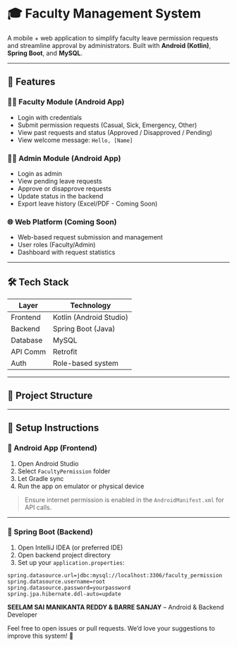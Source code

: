 # 🎓 Faculty Management System

A mobile + web application to simplify faculty leave permission requests and streamline approval by administrators. Built with **Android (Kotlin)**, **Spring Boot**, and **MySQL**.

---

## 🚀 Features

### 👩‍🏫 Faculty Module (Android App)
- Login with credentials
- Submit permission requests (Casual, Sick, Emergency, Other)
- View past requests and status (Approved / Disapproved / Pending)
- View welcome message: `Hello, [Name]`

### 👨‍💼 Admin Module (Android App)
- Login as admin
- View pending leave requests
- Approve or disapprove requests
- Update status in the backend
- Export leave history (Excel/PDF - Coming Soon)

### 🌐 Web Platform (Coming Soon)
- Web-based request submission and management
- User roles (Faculty/Admin)
- Dashboard with request statistics

---

## 🛠️ Tech Stack

| Layer       | Technology         |
|-------------|--------------------|
| Frontend    | Kotlin (Android Studio) |
| Backend     | Spring Boot (Java) |
| Database    | MySQL              |
| API Comm    | Retrofit           |
| Auth        | Role-based system  |

---

## 📂 Project Structure



---

## 🔧 Setup Instructions

### 🔹 Android App (Frontend)

1. Open Android Studio
2. Select `FacultyPermission` folder
3. Let Gradle sync
4. Run the app on emulator or physical device

> Ensure internet permission is enabled in the `AndroidManifest.xml` for API calls.

---

### 🔹 Spring Boot (Backend)

1. Open IntelliJ IDEA (or preferred IDE)
2. Open backend project directory
3. Set up your `application.properties`:

```properties
spring.datasource.url=jdbc:mysql://localhost:3306/faculty_permission
spring.datasource.username=root
spring.datasource.password=yourpassword
spring.jpa.hibernate.ddl-auto=update
```

**SEELAM SAI MANIKANTA REDDY & BARRE SANJAY** – Android & Backend Developer



Feel free to open issues or pull requests.
We’d love your suggestions to improve this system! 🤝

